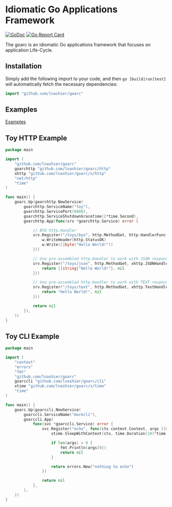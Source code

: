 # Idiomatic Go Applications Framework

[![GoDoc](https://pkg.go.dev/badge/github.com/lnashier/goarc)](https://pkg.go.dev/github.com/lnashier/goarc)
[![Go Report Card](https://goreportcard.com/badge/github.com/lnashier/goarc)](https://goreportcard.com/report/github.com/lnashier/goarc)

The goarc is an idiomatic Go applications framework that focuses on application Life-Cycle.

## Installation

Simply add the following import to your code, and then `go [build|run|test]` will automatically fetch the necessary
dependencies:

```go
import "github.com/lnashier/goarc"
```

## Examples

[Examples](examples/)

## Toy HTTP Example

```go
package main

import (
	"github.com/lnashier/goarc"
	goarchttp "github.com/lnashier/goarc/http"
	xhttp "github.com/lnashier/goarc/x/http"
	"net/http"
	"time"
)

func main() {
	goarc.Up(goarchttp.NewService(
		goarchttp.ServiceName("toy"),
		goarchttp.ServicePort(8080),
		goarchttp.ServiceShutdownGracetime(2*time.Second),
		goarchttp.App(func(srv *goarchttp.Service) error {

			// BYO http.Handler
			srv.Register("/toys/byo", http.MethodGet, http.HandlerFunc(func(w http.ResponseWriter, r *http.Request) {
				w.WriteHeader(http.StatusOK)
				w.Write([]byte("Hello World!"))
			}))

			// Use pre-assembled http.Handler to work with JSON response type
			srv.Register("/toys/json", http.MethodGet, xhttp.JSONHandler(func(r *http.Request) (any, error) {
				return []string{"Hello World!"}, nil
			}))

			// Use pre-assembled http.Handler to work with TEXT response type
			srv.Register("/toys/text", http.MethodGet, xhttp.TextHandler(func(r *http.Request) (string, error) {
				return "Hello World!", nil
			}))

			return nil
		}),
	))
}
```


## Toy CLI Example

```go
package main

import (
	"context"
	"errors"
	"fmt"
	"github.com/lnashier/goarc"
	goarccli "github.com/lnashier/goarc/cli"
	xtime "github.com/lnashier/goarc/x/time"
	"time"
)

func main() {
	goarc.Up(goarccli.NewService(
		goarccli.ServiceName("mockcli"),
		goarccli.App(
			func(svc *goarccli.Service) error {
				svc.Register("echo", func(ctx context.Context, args []string) error {
					xtime.SleepWithContext(ctx, time.Duration(10)*time.Second)

					if len(args) > 0 {
						fmt.Println(args[0])
						return nil
					}

					return errors.New("nothing to echo")
				})

				return nil
			},
		),
	))
}
```

